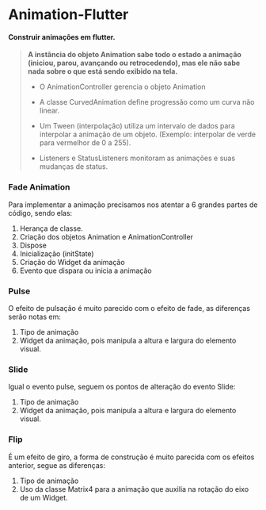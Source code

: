 # Animation-Flutter

<h4>Construir animações em flutter.</h4>

<blockquote>
  <b>A instância do objeto Animation sabe todo o estado a animação (iniciou, parou, avançando ou retrocedendo), mas ele não sabe nada sobre o que está sendo exibido na tela.</b>
  
  - O AnimationController gerencia o objeto Animation
  
  - A classe CurvedAnimation define progressão como um curva não linear.
  
  - Um Tween (interpolação) utiliza um intervalo de dados para interpolar
  a animação de um objeto. (Exemplo: interpolar de verde para
  vermelhor de 0 a 255).

  - Listeners e StatusListeners monitoram as animações e suas
  mudanças de status.
</blockquote>


<h3>Fade Animation</h3>

<p>Para implementar a animação precisamos nos atentar a 6 grandes partes de código, sendo elas:

1. Herança de classe.
2. Criação dos objetos Animation e
AnimationController
3. Dispose
4. Inicialização (initState)
5. Criação do Widget da animação
6. Evento que dispara ou inicia a animação</p>

<h3>Pulse</h3>

<p>O efeito de pulsação é muito parecido com o efeito de fade, as diferenças serão notas em:

1. Tipo de animação
2. Widget da animação, pois manipula a
altura e largura do elemento visual.</p>


<h3>Slide</h3>

<p>Igual o evento pulse, seguem os pontos de alteração do evento Slide:
  
1. Tipo de animação
2. Widget da animação, pois manipula a
altura e largura do elemento visual.</p>


<h3>Flip</h3>

<p>É um efeito de giro, a forma de construção é muito parecida com os efeitos anterior, segue as diferenças:

1. Tipo de animação
2. Uso da classe Matrix4 para a animação
que auxilia na rotação do eixo de um
Widget.</p>

